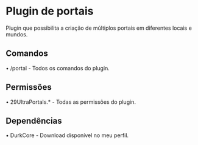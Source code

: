# Plugin de portais

Plugin que possibilita a criação de múltiplos portais em diferentes locais e mundos.

## Comandos

 • /portal - Todos os comandos do plugin.

 ## Permissões
 
 • 29UltraPortals.* - Todas as permissões do plugin.
 
 ## Dependências
 
 • DurkCore - Download disponível no meu perfil.
